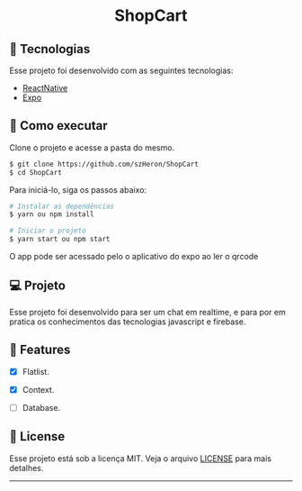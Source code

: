 <div align="center">
  <h1> ShopCart </h1>
</div>

## 🧪 Tecnologias

Esse projeto foi desenvolvido com as seguintes tecnologias:
- [ReactNative](https://reactnative.dev/)
- [Expo](https://expo.dev/)

## 🚀 Como executar

Clone o projeto e acesse a pasta do mesmo.

```bash
$ git clone https://github.com/szHeron/ShopCart
$ cd ShopCart
```

Para iniciá-lo, siga os passos abaixo:
```bash
# Instalar as dependências
$ yarn ou npm install

# Iniciar o projeto
$ yarn start ou npm start
```
O app pode ser acessado pelo o aplicativo do expo ao ler o qrcode

## 💻 Projeto

Esse projeto foi desenvolvido para ser um chat em realtime, e para por em pratica os conhecimentos das tecnologias javascript e firebase.

## 🌟 Features

- [x] Flatlist.

- [x] Context.

- [ ] Database.

## 📝 License

Esse projeto está sob a licença MIT. Veja o arquivo [LICENSE](LICENSE.md) para mais detalhes.

---
